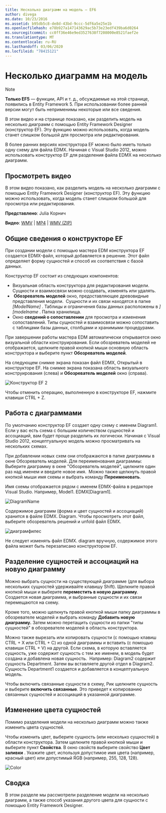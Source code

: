 ```yaml
---
title: Несколько диаграмм на модель — EF6
author: divega
ms.date: 10/23/2016
ms.assetid: b95db5c8-de8d-43bd-9ccc-5df6a5e25e1b
ms.openlocfilehash: e78b927a147143629ac5b73e23edf439ba6d0264
ms.sourcegitcommit: cc0ff36e46e9ed3527638f7208000e8521faef2e
ms.translationtype: MT
ms.contentlocale: ru-RU
ms.lasthandoff: 03/06/2020
ms.locfileid: "78415121"
---
```

# <a name="multiple-diagrams-per-model"></a>Несколько диаграмм на модель
> [!NOTE]
> **Только EF5** — функции, API и т. д., обсуждаемые на этой странице, появились в Entity Framework 5. При использовании более ранней версии могут быть неприменимы некоторые или все сведения.

В этом видео и на странице показано, как разделить модель на несколько диаграмм с помощью Entity Framework Designer (конструктор EF). Эту функцию можно использовать, когда модель станет слишком большой для просмотра или редактирования.

В более ранних версиях конструктора EF можно было иметь только одну схему для файла EDMX. Начиная с Visual Studio 2012, можно использовать конструктор EF для разделения файла EDMX на несколько диаграмм.

## <a name="watch-the-video"></a>Просмотреть видео
В этом видео показано, как разделить модель на несколько диаграмм с помощью Entity Framework Designer (конструктор EF). Эту функцию можно использовать, когда модель станет слишком большой для просмотра или редактирования.

**Представлено**: Julia Корнич

**Видео**: [WMV](https://download.microsoft.com/download/5/C/2/5C2B52AB-5532-426F-B078-1E253341B5FA/HDI-ITPro-MSDN-winvideo-multiplediagrams.wmv) | [MP4](https://download.microsoft.com/download/5/C/2/5C2B52AB-5532-426F-B078-1E253341B5FA/HDI-ITPro-MSDN-mp4video-multiplediagrams.m4v) | [WMV (ZIP)](https://download.microsoft.com/download/5/C/2/5C2B52AB-5532-426F-B078-1E253341B5FA/HDI-ITPro-MSDN-winvideo-multiplediagrams.zip)

## <a name="ef-designer-overview"></a>Общие сведения о конструкторе EF

При создании модели с помощью мастера EDM конструктора EF создается EDMX-файл, который добавляется в решение. Этот файл определяет форму сущностей и способ их соответствия с базой данных.

Конструктор EF состоит из следующих компонентов:

-   Визуальная область конструктора для редактирования модели. Сущности и взаимосвязи можно создавать, изменять или удалять.
-    **Обозреватель моделей** окно, предоставляющее древовидные представления модели.  Сущности и их связи находятся в папке *\[ModelName\]* . Таблицы и ограничения базы данных расположены в *\]\[modelname* . Папка хранилища.
-   Окно **сведений о сопоставлении** для просмотра и изменения сопоставлений. Типы сущностей и взаимосвязи можно сопоставить с таблицами базы данных, столбцами и хранимыми процедурами. 

При завершении работы мастера EDM автоматически открывается окно визуальной области конструирования. Если обозреватель моделей не отображается, щелкните правой кнопкой мыши основную область конструктора и выберите пункт **Обозреватель моделей**.

На следующем снимке экрана показан файл EDMX, Открытый в конструкторе EF. На снимке экрана показана область визуального конструирования (слева) и **Обозреватель моделей** окно (справа).

![Конструктор EF 2](~/ef6/media/efdesigner2.png)

Чтобы отменить операцию, выполненную в конструкторе EF, нажмите клавиши CTRL + Z.

## <a name="working-with-diagrams"></a>Работа с диаграммами

По умолчанию конструктор EF создает одну схему с именем Diagram1. Если у вас есть схема с большим количеством сущностей и ассоциаций, вам будет проще разделить их логически. Начиная с Visual Studio 2012, концептуальную модель можно просматривать на нескольких схемах.   

При добавлении новых схем они отображаются в папке диаграммы в окне Обозреватель моделей. Для переименования диаграммы: Выберите диаграмму в окне "Обозреватель моделей", щелкните один раз над именем и введите новое имя.  Можно также щелкнуть правой кнопкой мыши имя схемы и выбрать команду **Переименовать**.

Имя схемы отображается рядом с именем EDMX-файла в редакторе Visual Studio. Например, Model1. EDMX\[Diagram1\].

![DiagramName](~/ef6/media/diagramname.png)

Содержимое диаграмм (форма и цвет сущностей и ассоциаций) хранится в файле EDMX. Diagram. Чтобы просмотреть этот файл, выберите обозреватель решений и unfold файл EDMX. 

![диаграмфилес](~/ef6/media/diagramfiles.png)

Не следует изменять файл EDMX. diagram вручную, содержимое этого файла может быть перезаписано конструктором EF.
 
## <a name="splitting-entities-and-associations-into-a-new-diagram"></a>Разделение сущностей и ассоциаций на новую диаграмму

Можно выбрать сущности на существующей диаграмме (для выбора нескольких сущностей удерживайте клавишу Shift). Щелкните правой кнопкой мыши и выберите **переместить в новую диаграмму**. Создается новая диаграмма, и выбранные сущности и их связи перемещаются на схему.

Кроме того, можно щелкнуть правой кнопкой мыши папку диаграммы в обозревателе моделей и выбрать команду **Добавить новую диаграмму.** Затем можно перетащить сущности из папки "типы сущностей" в обозревателе моделей в область конструктора.

Можно также вырезать или копировать сущности (с помощью клавиш CTRL + X или CTRL + C) из одной диаграммы и вставить (с помощью клавиши CTRL + V) на другой. Если схема, в которую вставляется сущность, уже содержит сущность с тем же именем, в модель будет создана и добавлена новая сущность.  Например: Diagram2 содержит сущность Department. Затем вы вставляете другой отдел в Diagram2. Сущность Department1 создается и добавляется в концептуальную модель.   

Чтобы включить связанные сущности в схему, Рик щелкните сущность и выберите **включить связанные**. Это приведет к копированию связанных сущностей и ассоциаций в указанной диаграмме.

## <a name="changing-the-color-of-entities"></a>Изменение цвета сущностей

Помимо разделения модели на несколько диаграмм можно также изменить цвета сущностей.

Чтобы изменить цвет, выберите сущность (или несколько сущностей) в области конструктора. Затем щелкните правой кнопкой мыши и выберите пункт **Свойства**. В окно свойств выберите свойство **Цвет заливки** . Укажите цвет, используя допустимое имя цвета (например, красный цвет) или допустимый RGB (например, 255, 128, 128). 

![Color](~/ef6/media/color.png)

## <a name="summary"></a>Сводка

В этом разделе мы рассмотрели разделение модели на несколько диаграмм, а также способ указания другого цвета для сущности с помощью Entity Framework Designer. 
